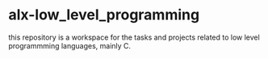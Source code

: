 # alx-low_level_programming
this repository is a workspace for the tasks and projects related to low level programmming languages, mainly C.
